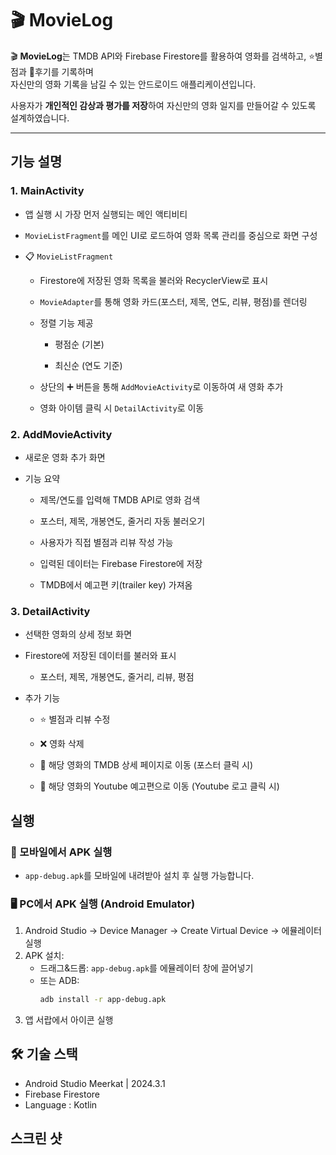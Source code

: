 # 🎬 MovieLog

🎬 **MovieLog**는 TMDB API와 Firebase Firestore를 활용하여 영화를 검색하고, ⭐별점과 📝후기를 기록하며  
자신만의 영화 기록을 남길 수 있는 안드로이드 애플리케이션입니다.  

사용자가 **개인적인 감상과 평가를 저장**하여 자신만의 영화 일지를 만들어갈 수 있도록 설계하였습니다.

--- 
## 기능 설명

### 1. MainActivity

- 앱 실행 시 가장 먼저 실행되는 메인 액티비티

- `MovieListFragment`를 메인 UI로 로드하여 영화 목록 관리를 중심으로 화면 구성

- 📋 `MovieListFragment`

    - Firestore에 저장된 영화 목록을 불러와 RecyclerView로 표시

    - `MovieAdapter`를 통해 영화 카드(포스터, 제목, 연도, 리뷰, 평점)를 렌더링
    
    - 정렬 기능 제공

        - 평점순 (기본)

        - 최신순 (연도 기준)

    - 상단의 ➕ 버튼을 통해 `AddMovieActivity`로 이동하여 새 영화 추가

    - 영화 아이템 클릭 시 `DetailActivity`로 이동

### 2. AddMovieActivity

- 새로운 영화 추가 화면

- 기능 요약

    - 제목/연도를 입력해 TMDB API로 영화 검색

    - 포스터, 제목, 개봉연도, 줄거리 자동 불러오기

    - 사용자가 직접 별점과 리뷰 작성 가능

    - 입력된 데이터는 Firebase Firestore에 저장

    - TMDB에서 예고편 키(trailer key) 가져옴

### 3. DetailActivity

- 선택한 영화의 상세 정보 화면

- Firestore에 저장된 데이터를 불러와 표시

    - 포스터, 제목, 개봉연도, 줄거리, 리뷰, 평점

- 추가 기능

    - ⭐ 별점과 리뷰 수정

    - ❌ 영화 삭제
 
    - 🎥 해당 영화의 TMDB 상세 페이지로 이동 (포스터 클릭 시)

    - 🎥 해당 영화의 Youtube 예고편으로 이동 (Youtube 로고 클릭 시)

## 실행

### 📱 모바일에서 APK 실행

- `app-debug.apk`를 모바일에 내려받아 설치 후 실행 가능합니다.

### 🖥️ PC에서 APK 실행 (Android Emulator)

1. Android Studio → Device Manager → Create Virtual Device → 에뮬레이터 실행
2. APK 설치:
   - 드래그&드롭: `app-debug.apk`를 에뮬레이터 창에 끌어넣기
   - 또는 ADB:
     ```bash
     adb install -r app-debug.apk
     ```
3. 앱 서랍에서 아이콘 실행

## 🛠️ 기술 스택

- Android Studio Meerkat | 2024.3.1
- Firebase Firestore
- Language : Kotlin


## 스크린 샷
